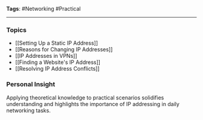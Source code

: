**Tags**: #Networking #Practical

---

### Topics

- [[Setting Up a Static IP Address]]
- [[Reasons for Changing IP Addresses]]
- [[IP Addresses in VPNs]]
- [[Finding a Website's IP Address]]
- [[Resolving IP Address Conflicts]]

### Personal Insight

Applying theoretical knowledge to practical scenarios solidifies understanding and highlights the importance of IP addressing in daily networking tasks.